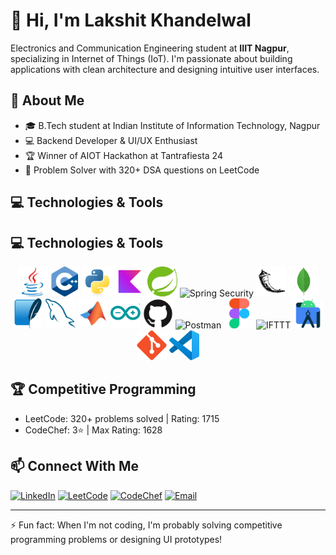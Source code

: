 # 👋 Hi, I'm Lakshit Khandelwal

Electronics and Communication Engineering student at **IIIT Nagpur**, specializing in Internet of Things (IoT). I'm passionate about building applications with clean architecture and designing intuitive user interfaces.

## 🚀 About Me
- 🎓 B.Tech student at Indian Institute of Information Technology, Nagpur
- 💻 Backend Developer & UI/UX Enthusiast
- 🏆 Winner of AIOT Hackathon at Tantrafiesta 24
- 🧩 Problem Solver with 320+ DSA questions on LeetCode
## 💻 Technologies & Tools

## 💻 Technologies & Tools

<div align="center">

<img src="https://raw.githubusercontent.com/devicons/devicon/master/icons/java/java-original.svg" width="48" height="48" alt="Java" />
<img src="https://raw.githubusercontent.com/devicons/devicon/master/icons/cplusplus/cplusplus-original.svg" width="48" height="48" alt="C++" />
<img src="https://raw.githubusercontent.com/devicons/devicon/master/icons/python/python-original.svg" width="48" height="48" alt="Python" />
<img src="https://raw.githubusercontent.com/devicons/devicon/master/icons/kotlin/kotlin-original.svg" width="48" height="48" alt="Kotlin" />
<img src="https://raw.githubusercontent.com/devicons/devicon/master/icons/spring/spring-original.svg" width="48" height="48" alt="Spring Boot" />
<img src="https://upload.wikimedia.org/wikipedia/commons/2/20/Spring_Security_Logo.png" width="48" height="48" alt="Spring Security" />
<img src="https://raw.githubusercontent.com/devicons/devicon/master/icons/flask/flask-original.svg" width="48" height="48" alt="Flask" />
<img src="https://raw.githubusercontent.com/devicons/devicon/master/icons/mongodb/mongodb-original.svg" width="48" height="48" alt="MongoDB" />
<img src="https://raw.githubusercontent.com/devicons/devicon/master/icons/sqlite/sqlite-original.svg" width="48" height="48" alt="SQLite" />
<img src="https://raw.githubusercontent.com/devicons/devicon/master/icons/mysql/mysql-original.svg" width="48" height="48" alt="MySQL" />
<img src="https://raw.githubusercontent.com/devicons/devicon/master/icons/matlab/matlab-original.svg" width="48" height="48" alt="MATLAB" />
<img src="https://raw.githubusercontent.com/devicons/devicon/master/icons/arduino/arduino-original.svg" width="48" height="48" alt="Arduino" />
<img src="https://raw.githubusercontent.com/devicons/devicon/master/icons/github/github-original.svg" width="48" height="48" alt="GitHub" />
<img src="https://www.vectorlogo.zone/logos/getpostman/getpostman-icon.svg" width="48" height="48" alt="Postman" />
<img src="https://raw.githubusercontent.com/devicons/devicon/master/icons/figma/figma-original.svg" width="48" height="48" alt="Figma" />
<img src="https://www.vectorlogo.zone/logos/ifttt/ifttt-ar21.svg" width="48" height="48" alt="IFTTT" />
<img src="https://raw.githubusercontent.com/devicons/devicon/master/icons/androidstudio/androidstudio-original.svg" width="48" height="48" alt="Android Studio" />
<img src="https://raw.githubusercontent.com/devicons/devicon/master/icons/git/git-original.svg" width="48" height="48" alt="Git" />
<img src="https://raw.githubusercontent.com/devicons/devicon/master/icons/vscode/vscode-original.svg" width="48" height="48" alt="VS Code" />

</div>



## 🏆 Competitive Programming

- LeetCode: 320+ problems solved | Rating: 1715
- CodeChef: 3⭐ | Max Rating: 1628

## 📫 Connect With Me

[![LinkedIn](https://img.shields.io/badge/-LinkedIn-0077B5?style=flat-square&logo=linkedin&logoColor=white)](https://www.linkedin.com/in/lakshitkh/)
[![LeetCode](https://img.shields.io/badge/-LeetCode-FFA116?style=flat-square&logo=leetcode&logoColor=white)](https://leetcode.com/DegeneratorXx/)
[![CodeChef](https://img.shields.io/badge/-CodeChef-5B4638?style=flat-square&logo=codechef&logoColor=white)](https://www.codechef.com/users/DegeneratorXx)
[![Email](https://img.shields.io/badge/-Email-D14836?style=flat-square&logo=gmail&logoColor=white)](mailto:lakshitkhandelwal2002@gmail.com)

---

⚡ Fun fact: When I'm not coding, I'm probably solving competitive programming problems or designing UI prototypes!

